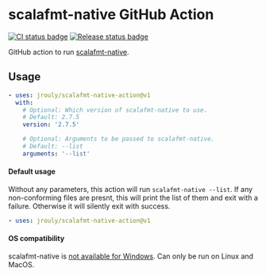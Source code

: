 # scalafmt-native GitHub Action

[![CI status badge](https://github.com/jrouly/scalafmt-native-action/actions/workflows/ci.yml/badge.svg)](https://github.com/jrouly/scalafmt-native-action/actions/workflows/ci.yml)
[![Release status badge](https://github.com/jrouly/scalafmt-native-action/actions/workflows/release.yml/badge.svg)](https://github.com/jrouly/scalafmt-native-action/actions/workflows/release.yml)

GitHub action to run [scalafmt-native](https://scalameta.org/scalafmt).

## Usage

```yaml
- uses: jrouly/scalafmt-native-action@v1
  with:
    # Optional: Which version of scalafmt-native to use.
    # Default: 2.7.5
    version: '2.7.5'

    # Optional: Arguments to be passed to scalafmt-native.
    # Default: --list
    arguments: '--list'
```

#### Default usage

Without any parameters, this action will run `scalafmt-native --list`.
If any non-conforming files are presnt, this will print the list of them and exit with a failure.
Otherwise it will silently exit with success.

```yaml
- uses: jrouly/scalafmt-native-action@v1
```

#### OS compatibility

scalafmt-native is [not available for Windows](https://github.com/scalameta/scalafmt/issues/1569).
Can only be run on Linux and MacOS.
